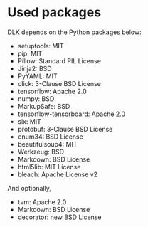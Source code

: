 # Used packages
DLK depends on the Python packages below:

- setuptools: MIT
- pip: MIT
- Pillow: Standard PIL License
- Jinja2: BSD
- PyYAML: MIT
- click: 3-Clause BSD License
- tensorflow: Apache 2.0
- numpy: BSD
- MarkupSafe: BSD
- tensorflow-tensorboard: Apache 2.0
- six: MIT
- protobuf: 3-Clause BSD License
- enum34: BSD License
- beautifulsoup4: MIT
- Werkzeug: BSD
- Markdown: BSD License
- html5lib: MIT License
- bleach: Apache License v2

And optionally,
- tvm: Apache 2.0
- Markdown: BSD License
- decorator: new BSD License
